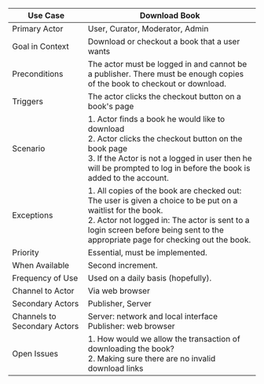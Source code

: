 | Use Case                      | Download Book                    |
|-------------------------------|---------------------------------|
| Primary Actor                 | User, Curator, Moderator, Admin |
| Goal in Context               | Download or checkout a book that a user wants |
| Preconditions                 | The actor must be logged in and cannot be a publisher. There must be enough copies of the book to checkout or download.|
| Triggers                      | The actor clicks the checkout button on a book's page|
| Scenario                      | 1. Actor finds a book he would like to download<br> 2. Actor clicks the checkout button on the book page<br> 3. If the Actor is not a logged in user then he will be prompted to log in before the book is added to the account.|
| Exceptions                    | 1. All copies of the book are checked out: The user is given a choice to be put on a waitlist for the book.<br> 2. Actor not logged in: The actor is sent to a login screen before being sent to the appropriate page for checking out the book.|
| Priority                      | Essential, must be implemented. |
| When Available                | Second increment. |
| Frequency of Use              | Used on a daily basis (hopefully). |
| Channel to Actor              | Via web browser |
| Secondary Actors              | Publisher, Server |
| Channels to Secondary  Actors | Server: network and local interface<br> Publisher: web browser|
| Open Issues                   | 1. How would we allow the transaction of downloading the book? <br> 2. Making sure there are no invalid download links <br>|
